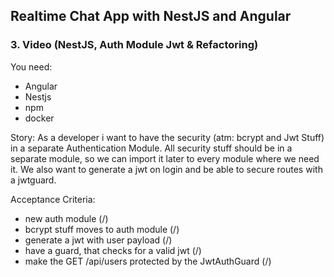 ## Realtime Chat App with NestJS and Angular
### 3. Video (NestJS, Auth Module Jwt & Refactoring)

You need:
- Angular
- Nestjs
- npm
- docker

Story:
As a developer i want to have the security (atm: bcrypt and Jwt Stuff) in a separate Authentication Module.
All security stuff should be in a separate module, so we can import it later to every module where we need it.
We also want to generate a jwt on login and be able to secure routes with a jwtguard.

Acceptance Criteria:
- new auth module (/)
- bcrypt stuff moves to auth module (/)
- generate a jwt with user payload (/)
- have a guard, that checks for a valid jwt (/)
- make the GET /api/users protected by the JwtAuthGuard (/)